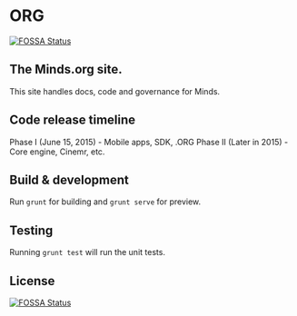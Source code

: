 # ORG
[![FOSSA Status](https://app.fossa.io/api/projects/git%2Bgithub.com%2FHartmarken%2FORG.svg?type=shield)](https://app.fossa.io/projects/git%2Bgithub.com%2FHartmarken%2FORG?ref=badge_shield)

## The Minds.org site.

This site handles docs, code and governance for Minds.

## Code release timeline

Phase I (June 15, 2015) - Mobile apps, SDK, .ORG
Phase II (Later in 2015) - Core engine, Cinemr, etc. 


## Build & development

Run `grunt` for building and `grunt serve` for preview.

## Testing

Running `grunt test` will run the unit tests.


## License
[![FOSSA Status](https://app.fossa.io/api/projects/git%2Bgithub.com%2FHartmarken%2FORG.svg?type=large)](https://app.fossa.io/projects/git%2Bgithub.com%2FHartmarken%2FORG?ref=badge_large)